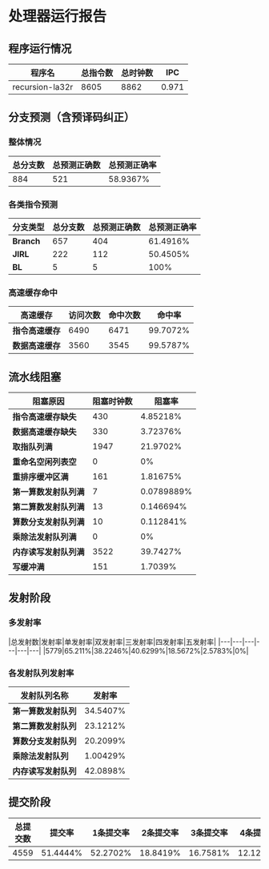 # 处理器运行报告
## 程序运行情况
|程序名|总指令数|总时钟数|IPC|
|---|---|---|---|
|recursion-la32r|8605|8862|0.971|

## 分支预测（含预译码纠正）
### 整体情况
|总分支数|总预测正确数|总预测正确率|
|---|---|---|
|884|521|58.9367%|

### 各类指令预测
|分支类型|总分支数|总预测正确数|总预测正确率|
|---|---|---|---|
|**Branch**| 657 | 404 | 61.4916%|
|**JIRL**| 222 | 112 | 50.4505%|
|**BL**| 5 | 5 | 100%|

### 高速缓存命中
|高速缓存|访问次数|命中次数|命中率|
|---|---|---|---|
|**指令高速缓存**| 6490 | 6471 | 99.7072%|
|**数据高速缓存**| 3560 | 3545 | 99.5787%|
## 流水线阻塞
|阻塞原因|阻塞时钟数|阻塞率|
|---|---|---|
|**指令高速缓存缺失**| 430 | 4.85218%|
|**数据高速缓存缺失**| 330 | 3.72376%|
|**取指队列满**| 1947 | 21.9702%|
|**重命名空闲列表空**|0 | 0%|
|**重排序缓冲区满**|161 | 1.81675%|
|**第一算数发射队列满**|7 | 0.0789889%|
|**第二算数发射队列满**|13 | 0.146694%|
|**算数分支发射队列满**|10 | 0.112841%|
|**乘除法发射队列满**|0 | 0%|
|**内存读写发射队列满**|3522 | 39.7427%|
|**写缓冲满**|151 | 1.7039%|

## 发射阶段
### 多发射率
|总发射数|发射率|单发射率|双发射率|三发射率|四发射率|五发射率|
|---|---|---|---|---|---|
|5779|65.211%|38.2246%|40.6299%|18.5672%|2.5783%|0%|

### 各发射队列发射率
|发射队列名称|发射率|
|---|---|
|**第一算数发射队列**|34.5407%|
|**第二算数发射队列**|23.1212%|
|**算数分支发射队列**|20.2099%|
|**乘除法发射队列**|1.00429%|
|**内存读写发射队列**|42.0898%|

## 提交阶段
|总提交数|提交率|1条提交率|2条提交率|3条提交率|4条提交率|
|---|---|---|---|---|---|
|4559|51.4444%|52.2702%|18.8419%|16.7581%|12.1299%|
